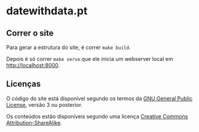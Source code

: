 # datewithdata.pt

## Correr o site

Para gerar a estrutura do site, é correr `make build`.

Depois é só correr `make serve` que ele inicia um webserver local em <http://localhost:8000>.

## Licenças

O código do site está disponível segundo os termos da [GNU General Public License](https://www.gnu.org/licenses/gpl.txt), versão 3 ou posterior.

Os conteúdos estão disponíveis segundo uma licença [Creative Commons Attribution-ShareAlike](https://creativecommons.org/licenses/by-sa/4.0/).
